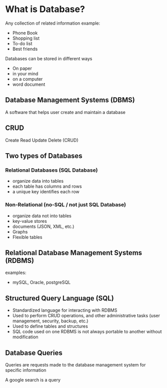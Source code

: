 # What is Database?
Any collection of related information
example:
- Phone Book
- Shopping list
- To-do list
- Best friends

Databases can be stored in different ways
- On paper
- in your mind
- on a computer
- word document

## Database Management Systems (DBMS)
A software that helps user create and maintain a database

## CRUD
Create Read Update Delete (CRUD)

## Two types of Databases
### Relational Databases (SQL Database)
- organize data into tables
- each table has columns and rows
- a unique key identifies each row

### Non-Relational (no-SQL / not just SQL Database)
- organize data not into tables
- key-value stores
- documents (JSON, XML, etc.)
- Graphs
- Flexible tables

## Relational Database Management Systems (RDBMS)
examples:
- mySQL, Oracle, postgreSQL

## Structured Query Language (SQL)
- Standardized language for interacting with RDBMS
- Used to perform CRUD operations, and other administrative tasks (user management, security, backup, etc.)
- Used to define tables and structures
- SQL code used on one RDBMS is not always portable to another without modification

## Database Queries
Queries are requests made to the database management system for specific information

A google search is a query
